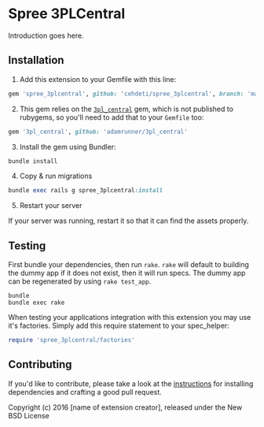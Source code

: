 Spree 3PLCentral
================

Introduction goes here.

## Installation

1. Add this extension to your Gemfile with this line:
  ```ruby
  gem 'spree_3plcentral', github: 'cehdeti/spree_3plcentral', branch: 'master'
  ```

2. This gem relies on the [`3pl_central`](https://github.com/adamrunner/3pl_central) gem, which is not published to rubygems, so you'll need to add that to your `Gemfile` too:
  ```ruby
  gem '3pl_central', github: 'adamrunner/3pl_central'
  ```

3. Install the gem using Bundler:
  ```ruby
  bundle install
  ```

4. Copy & run migrations
  ```ruby
  bundle exec rails g spree_3plcentral:install
  ```

5. Restart your server

  If your server was running, restart it so that it can find the assets properly.

## Testing

First bundle your dependencies, then run `rake`. `rake` will default to building the dummy app if it does not exist, then it will run specs. The dummy app can be regenerated by using `rake test_app`.

```shell
bundle
bundle exec rake
```

When testing your applications integration with this extension you may use it's factories.
Simply add this require statement to your spec_helper:

```ruby
require 'spree_3plcentral/factories'
```


## Contributing

If you'd like to contribute, please take a look at the
[instructions](CONTRIBUTING.md) for installing dependencies and crafting a good
pull request.

Copyright (c) 2016 [name of extension creator], released under the New BSD License
